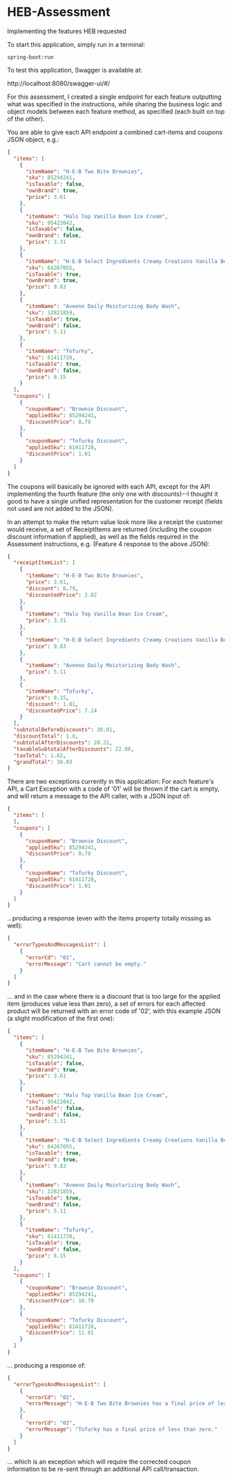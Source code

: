 # HEB-Assessment
Implementing the features HEB requested

To start this application, simply run in a terminal: 

<code>spring-boot:run</code>

To test this application, Swagger is available at:

http://localhost:8080/swagger-ui/#/

For this assessment, I created a single endpoint for each feature outputting what was specified in the instructions, while sharing the business logic and object models between each feature method, as specified (each built on top of the other).

You are able to give each API endpoint a combined cart-items and coupons JSON object, e.g.: 

```json
{
  "items": [
    {
      "itemName": "H-E-B Two Bite Brownies",
      "sku": 85294241,
      "isTaxable": false,
      "ownBrand": true,
      "price": 3.61
    },
    {
      "itemName": "Halo Top Vanilla Bean Ice Cream",
      "sku": 95422042,
      "isTaxable": false,
      "ownBrand": false,
      "price": 3.31
    },
    {
      "itemName": "H-E-B Select Ingredients Creamy Creations Vanilla Bean Ice Cream",
      "sku": 64267055,
      "isTaxable": true,
      "ownBrand": true,
      "price": 9.83
    },
    {
      "itemName": "Aveeno Daily Moisturizing Body Wash",
      "sku": 12821859,
      "isTaxable": true,
      "ownBrand": false,
      "price": 5.11
    },
    {
      "itemName": "Tofurky",
      "sku": 61411728,
      "isTaxable": true,
      "ownBrand": false,
      "price": 8.15
    }
  ],
  "coupons": [
    {
      "couponName": "Brownie Discount",
      "appliedSku": 85294241,
      "discountPrice": 0.79
    },
    {
      "couponName": "Tofurky Discount",
      "appliedSku": 61411728,
      "discountPrice": 1.01
    }
  ]
}
```

The coupons will basically be ignored with each API, except for the API implementing the fourth feature (the only one with discounts)--I thought it good to have a single unified representation for the customer receipt (fields not used are not added to the JSON).

In an attempt to make the return value look more like a receipt the customer would receive, a set of ReceiptItems are returned (including the coupon discount information if applied), as well as the fields required in the Assessment instructions, e.g. (Feature 4 response to the above JSON):

```json
{
  "receiptItemList": [
    {
      "itemName": "H-E-B Two Bite Brownies",
      "price": 3.61,
      "discount": 0.79,
      "discountedPrice": 2.82
    },
    {
      "itemName": "Halo Top Vanilla Bean Ice Cream",
      "price": 3.31
    },
    {
      "itemName": "H-E-B Select Ingredients Creamy Creations Vanilla Bean Ice Cream",
      "price": 9.83
    },
    {
      "itemName": "Aveeno Daily Moisturizing Body Wash",
      "price": 5.11
    },
    {
      "itemName": "Tofurky",
      "price": 8.15,
      "discount": 1.01,
      "discountedPrice": 7.14
    }
  ],
  "subtotalBeforeDiscounts": 30.01,
  "discountTotal": 1.8,
  "subtotalAfterDiscounts": 28.21,
  "taxableSubtotalAfterDiscounts": 22.08,
  "taxTotal": 1.82,
  "grandTotal": 30.03
}
```
There are two exceptions currently in this application: For each feature's API, a Cart Exception with a code of '01' will be thrown if the cart is empty, and will return a message to the API caller, with a JSON input of:

```json
{
  "items": [
  ],
  "coupons": [
    {
      "couponName": "Brownie Discount",
      "appliedSku": 85294241,
      "discountPrice": 0.79
    },
    {
      "couponName": "Tofurky Discount",
      "appliedSku": 61411728,
      "discountPrice": 1.01
    }
  ]
}
```

.. producing a response (even with the items property totally missing as well): 

```json
{
  "errorTypesAndMessagesList": [
    {
      "errorCd": "01",
      "errorMessage": "Cart cannot be empty."
    }
  ]
}
```

... and in the case where there is a discount that is too large for the applied item (produces value less than zero), a set of errors for each affected product will be returned with an error code of '02', with this example JSON (a slight modification of the first one):

```json
{
  "items": [
    {
      "itemName": "H-E-B Two Bite Brownies",
      "sku": 85294241,
      "isTaxable": false,
      "ownBrand": true,
      "price": 3.61
    },
    {
      "itemName": "Halo Top Vanilla Bean Ice Cream",
      "sku": 95422042,
      "isTaxable": false,
      "ownBrand": false,
      "price": 3.31
    },
    {
      "itemName": "H-E-B Select Ingredients Creamy Creations Vanilla Bean Ice Cream",
      "sku": 64267055,
      "isTaxable": true,
      "ownBrand": true,
      "price": 9.83
    },
    {
      "itemName": "Aveeno Daily Moisturizing Body Wash",
      "sku": 12821859,
      "isTaxable": true,
      "ownBrand": false,
      "price": 5.11
    },
    {
      "itemName": "Tofurky",
      "sku": 61411728,
      "isTaxable": true,
      "ownBrand": false,
      "price": 8.15
    }
  ],
  "coupons": [
    {
      "couponName": "Brownie Discount",
      "appliedSku": 85294241,
      "discountPrice": 10.79
    },
    {
      "couponName": "Tofurky Discount",
      "appliedSku": 61411728,
      "discountPrice": 11.01
    }
  ]
}
```
... producing a response of: 

```json
{
  "errorTypesAndMessagesList": [
    {
      "errorCd": "02",
      "errorMessage": "H-E-B Two Bite Brownies has a final price of less than zero."
    },
    {
      "errorCd": "02",
      "errorMessage": "Tofurky has a final price of less than zero."
    }
  ]
}
```

... which is an exception which will require the corrected coupon information to be re-sent through an additional API call/transaction.

